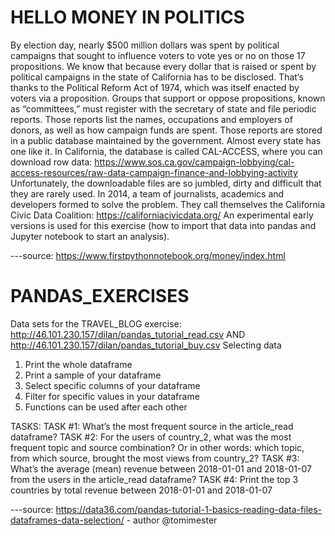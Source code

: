 # HELLO MONEY IN POLITICS
By election day, nearly $500 million dollars was spent by political campaigns that sought to influence voters to vote yes or no on those 17 propositions.
We know that because every dollar that is raised or spent by political campaigns in the state of California has to be disclosed. That’s thanks to the Political Reform Act of 1974, which was itself enacted by voters via a proposition.
Groups that support or oppose propositions, known as “committees,” must register with the secretary of state and file periodic reports. Those reports list the names, occupations and employers of donors, as well as how campaign funds are spent.
Those reports are stored in a public database maintained by the government. Almost every state has one like it.
In California, the database is called CAL-ACCESS, where you can download row data: https://www.sos.ca.gov/campaign-lobbying/cal-access-resources/raw-data-campaign-finance-and-lobbying-activity
Unfortunately, the downloadable files are so jumbled, dirty and difficult that they are rarely used. In 2014, a team of journalists, academics and developers formed to solve the problem. They call themselves the California Civic Data Coalition: https://californiacivicdata.org/
An experimental early versions is used for this exercise (how to import that data into pandas and Jupyter notebook to start an analysis).

---source: https://www.firstpythonnotebook.org/money/index.html



# PANDAS_EXERCISES

Data sets for the TRAVEL_BLOG exercise: http://46.101.230.157/dilan/pandas_tutorial_read.csv AND http://46.101.230.157/dilan/pandas_tutorial_buy.csv
Selecting data
1) Print the whole dataframe
2) Print a sample of your dataframe
3) Select specific columns of your dataframe
4) Filter for specific values in your dataframe
5) Functions can be used after each other

TASKS:
TASK #1: What’s the most frequent source in the article_read dataframe?
TASK #2: For the users of country_2, what was the most frequent topic and source combination? Or in other words: which topic, from which source, brought the most views from country_2?
TASK #3: What’s the average (mean) revenue between 2018-01-01 and 2018-01-07 from the users in the article_read dataframe?
TASK #4: Print the top 3 countries by total revenue between 2018-01-01 and 2018-01-07

---source: https://data36.com/pandas-tutorial-1-basics-reading-data-files-dataframes-data-selection/ - author @tomimester


